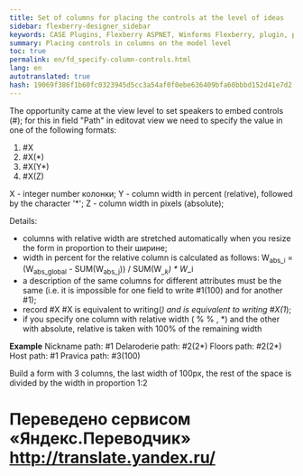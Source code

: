 ```yaml
--- 
title: Set of columns for placing the controls at the level of ideas 
sidebar: flexberry-designer_sidebar 
keywords: CASE Plugins, Flexberry ASPNET, Winforms Flexberry, plugin, performance, speaker, controls, example 
summary: Placing controls in columns on the model level 
toc: true 
permalink: en/fd_specify-column-controls.html 
lang: en 
autotranslated: true 
hash: 19069f386f1b60fc0323945d5cc3a54af0f0ebe636409bfa60bbbd152d41e7d2 
--- 
```


The opportunity came at the view level to set speakers to embed controls (#); 
for this in field "Path" in editovat view we need to specify the value in one of the following formats: 
1. #X 
2. #X(*) 
3. #X(Y*) 
4. #X(Z) 

X - integer number колонки; 
Y - column width in percent (relative), followed by the character '*'; 
Z - column width in pixels (absolute); 

Details: 
* columns with relative width are stretched automatically when you resize the form in proportion to their ширине; 
* width in percent for the relative column is calculated as follows: 
W<sub>abs_i</sub> = (W<sub>abs_global</sub> - SUM(W<sub>abs_j</sub>)) / SUM(W<sub>*_k</sub>) * W<sub>*_i</sub> 
* a description of the same columns for different attributes must be the same (i.e. it is impossible for one field to write #1(100) and for another #1); 
* record #X #X is equivalent to writing(*) and is equivalent to writing #X(1*); 
* if you specify one column with relative width ( % % , *) and the other with absolute, relative is taken with 100% of the remaining width 

**Example** 
Nickname path: #1 
Delaroderie path: #2(2*) 
Floors path: #2(2*) 
Host path: #1 
Pravica path: #3(100) 

Build a form with 3 columns, the last width of 100px, the rest of the space is divided by the width in proportion 1:2 






 # Переведено сервисом «Яндекс.Переводчик» http://translate.yandex.ru/
